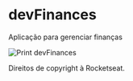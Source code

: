 # devFinances
 Aplicação para gerenciar finanças

![Print devFinances](https://imgur.com/M4UDEtt.png)

 Direitos de copyright à Rocketseat.
